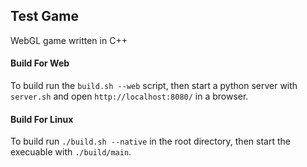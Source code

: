 ## Test Game
WebGL game written in C++

#### Build For Web
To build run the `build.sh --web` script, then start a python server
with `server.sh` and open `http://localhost:8080/` in a browser.

#### Build For Linux
To build run `./build.sh --native` in the root directory,
then start the execuable with `./build/main`.
